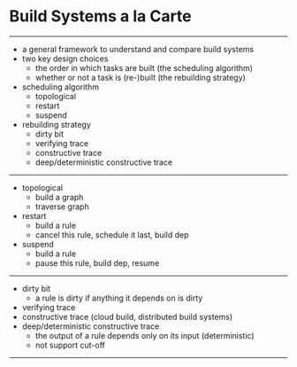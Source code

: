 # Build Systems a la Carte

---

- a general framework to understand and compare build systems
- two key design choices
    - the order in which tasks are built (the scheduling algorithm)
    - whether or not a task is (re-)built (the rebuilding strategy)
- scheduling algorithm
    - topological
    - restart
    - suspend
- rebuilding strategy
    - dirty bit
    - verifying trace
    - constructive trace
    - deep/deterministic constructive trace

---

- topological
    - build a graph
    - traverse graph
- restart
    - build a rule
    - cancel this rule, schedule it last, build dep
- suspend
    - build a rule
    - pause this rule, build dep, resume

---

- dirty bit
    - a rule is dirty if anything it depends on is dirty
- verifying trace
- constructive trace (cloud build, distributed build systems)
- deep/deterministic constructive trace
    - the output of a rule depends only on its input (deterministic)
    - not support cut-off

---
